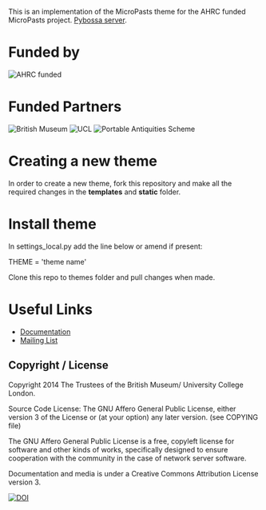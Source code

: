 This is an implementation of the MicroPasts theme for the AHRC funded MicroPasts
project. [Pybossa
server](https://github.com/findsorguk/pybossa).

Funded by
=========
![AHRC funded](http://oac.lib.bris.ac.uk/Dserve/images/AHRC%20Logo%20Gray%20LScape2.JPG)

Funded Partners
===============
![British Museum](http://finds.org.uk/images/logos/bm_logo.png)
![UCL](http://crowdsourced.micropasts.org/static/img/black.jpg)
![Portable Antiquities Scheme](http://www.dayofarchaeology.com/wp-content/uploads/2011/05/pasrgbsize4.jpg)

# Creating a new theme

In order to create a new theme, fork this repository and make all the required
changes in the **templates** and **static** folder.

# Install theme

In settings_local.py add the line below or amend if present:

THEME = 'theme name'

Clone this repo to themes folder and pull changes when made.


# Useful Links

* [Documentation](http://docs.pybossa.com/)
* [Mailing List](http://lists.okfn.org/mailman/listinfo/open-science-dev)

## Copyright / License

Copyright 2014 The Trustees of the British Museum/ University College London.

Source Code License: The GNU Affero General Public License, either version 3 of the License
or (at your option) any later version. (see COPYING file)

The GNU Affero General Public License is a free, copyleft license for
software and other kinds of works, specifically designed to ensure
cooperation with the community in the case of network server software.

Documentation and media is under a Creative Commons Attribution License version
3.

[![DOI](https://zenodo.org/badge/19055/MicroPasts/MicroPasts-pybossa-theme.svg)](https://zenodo.org/badge/latestdoi/19055/MicroPasts/MicroPasts-pybossa-theme)

